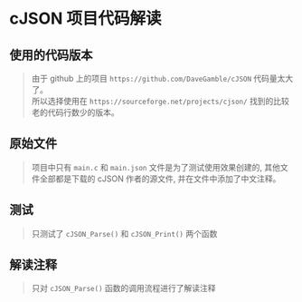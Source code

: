 # cJSON 项目代码解读

## 使用的代码版本

> 由于 github 上的项目 `https://github.com/DaveGamble/cJSON` 代码量太大了。  
> 所以选择使用在 `https://sourceforge.net/projects/cjson/` 找到的比较老的代码行数少的版本。  

## 原始文件

> 项目中只有 `main.c` 和 `main.json` 文件是为了测试使用效果创建的, 其他文件全部都是下载的 cJSON 作者的源文件, 并在文件中添加了中文注释。  

## 测试

> 只测试了 `cJSON_Parse()` 和 `cJSON_Print()` 两个函数  

## 解读注释

> 只对 `cJSON_Parse()` 函数的调用流程进行了解读注释  
